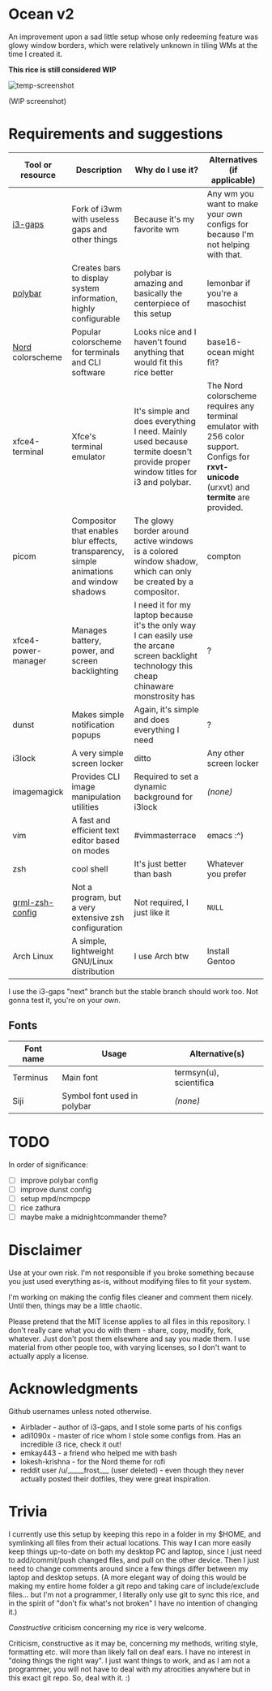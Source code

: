 # Ocean v2

An improvement upon a sad little setup whose only redeeming feature was glowy window borders, which were relatively unknown in tiling WMs at the time I created it.

**This rice is still considered WIP**

![temp-screenshot](https://imgur.com/eYRFB6M.png)

(WIP screenshot)

# Requirements and suggestions

| Tool or resource | Description | Why do I use it? | Alternatives (if applicable) |
| --- | --- | --- | --- |
| [i3-gaps](https://github.com/Airblader/i3) | Fork of i3wm with useless gaps and other things | Because it's my favorite wm | Any wm you want to make your own configs for because I'm not helping with that. |
| [polybar](https://github.com/jaagr/polybar) | Creates bars to display system information, highly configurable | polybar is amazing and basically the centerpiece of this setup | lemonbar if you're a masochist |
| [Nord](https://github.com/arcticicestudio/nord) colorscheme | Popular colorscheme for terminals and CLI software | Looks nice and I haven't found anything that would fit this rice better | base16-ocean might fit?  |
| xfce4-terminal | Xfce's terminal emulator | It's simple and does everything I need. Mainly used because termite doesn't provide proper window titles for i3 and polybar. | The Nord colorscheme requires any terminal emulator with 256 color support. Configs for **rxvt-unicode** (urxvt) and **termite** are provided. |
| picom | Compositor that enables blur effects, transparency, simple animations and window shadows | The glowy border around active windows is a colored window shadow, which can only be created by a compositor. | compton |
| xfce4-power-manager | Manages battery, power, and screen backlighting | I need it for my laptop because it's the only way I can easily use the arcane screen backlight technology this cheap chinaware monstrosity has | ? |
| dunst | Makes simple notification popups | Again, it's simple and does everything I need | ? |
| i3lock | A very simple screen locker | ditto | Any other screen locker |
| imagemagick | Provides CLI image manipulation utilities | Required to set a dynamic background for i3lock | *(none)* |
| vim | A fast and efficient text editor based on modes | #vimmasterrace | emacs :\^) |
| zsh | cool shell | It's just better than bash | Whatever you prefer |
| [grml-zsh-config](https://grml.org/zsh/) | Not a program, but a very extensive zsh configuration | Not required, I just like it | `NULL`
| Arch Linux | A simple, lightweight GNU/Linux distribution | I use Arch btw | Install Gentoo |

I use the i3-gaps "next" branch but the stable branch should work too. Not gonna test it, you're on your own.

## Fonts

| Font name | Usage | Alternative(s)
| --- | --- | --- |
| Terminus | Main font | termsyn(u), scientifica |
| Siji | Symbol font used in polybar | *(none)* |

# TODO

In order of significance:

- [ ] improve polybar config
- [ ] improve dunst config
- [ ] setup mpd/ncmpcpp
- [ ] rice zathura
- [ ] maybe make a midnightcommander theme?

# Disclaimer

Use at your own risk. I'm not responsible if you broke something because you just used everything
as-is, without modifying files to fit your system.

I'm working on making the config files cleaner and comment them nicely. Until then, things may be a little chaotic.

Please pretend that the MIT license applies to all files in this repository. I don't really care what you do
with them - share, copy, modify, fork, whatever. Just don't post them elsewhere and say you made them. I use
material from other people too, with varying licenses, so I don't want to actually apply a license.

# Acknowledgments

Github usernames unless noted otherwise.

- Airblader - author of i3-gaps, and I stole some parts of his configs
- adi1090x - master of rice whom I stole some configs from. Has an incredible i3 rice, check it out!
- emkay443 - a friend who helped me with bash
- lokesh-krishna - for the Nord theme for rofi
- reddit user /u/\_\_\_\_\_frost\_\_\_ (user deleted) - even though they never actually posted their dotfiles, they were
great inspiration.

# Trivia

I currently use this setup by keeping this repo in a folder in my $HOME, and symlinking
all files from their actual locations. This way I can more easily keep things up-to-date
on both my desktop PC and laptop, since I just need to add/commit/push changed files,
and pull on the other device. Then I just need to change comments around since a few
things differ between my laptop and desktop setups. (A more elegant way of doing this would be making
my entire home folder a git repo and taking care of include/exclude files... but I'm not a programmer,
I literally only use git to sync this rice, and in the spirit of "don't fix what's not broken"
I have no intention of changing it.)

*Constructive* criticism concerning my rice is very welcome.

Criticism, constructive as it may be, concerning my methods, writing style, formatting etc. will more than
likely fall on deaf ears. I have no interest in "doing things the right way".
I just want things to work, and as I am not a programmer, you will not
have to deal with my atrocities anywhere but in this exact git repo. So, deal with it. :)

